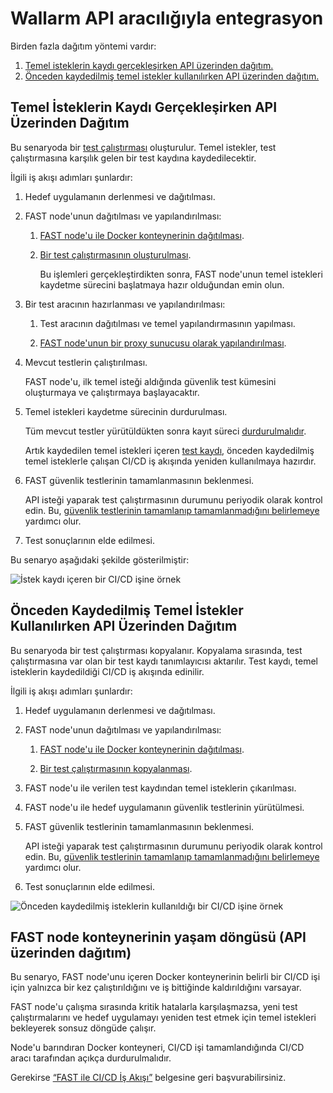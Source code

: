 [img-sample-job-recording]:     ../../images/fast/poc/en/integration-overview/sample-job.png
[img-sample-job-no-recording]:  ../../images/fast/poc/en/integration-overview/sample-job-no-recording.png

[doc-testrun]:                  ../operations/internals.md#test-run
[doc-container-deployment]:     node-deployment.md#deployment-of-the-docker-container-with-the-fast-node
[doc-testrun-creation]:         node-deployment.md#creating-a-test-run 
[doc-testrun-copying]:          node-deployment.md#copying-a-test-run     
[doc-proxy-configuration]:      proxy-configuration.md
[doc-stopping-recording]:       stopping-recording.md
[doc-testrecord]:               ../operations/internals.md#test-record
[doc-waiting-for-tests]:        waiting-for-tests.md

[anchor-recording]:             #deployment-via-the-api-when-baseline-requests-recording-takes-place 
[anchor-no-recording]:          #deployment-via-the-api-when-prerecorded-baseline-requests-are-used

[doc-integration-overview]:     integration-overview.md

#   Wallarm API aracılığıyla entegrasyon

Birden fazla dağıtım yöntemi vardır:
1.  [Temel isteklerin kaydı gerçekleşirken API üzerinden dağıtım.][anchor-recording]
2.  [Önceden kaydedilmiş temel istekler kullanılırken API üzerinden dağıtım.][anchor-no-recording]


##  Temel İsteklerin Kaydı Gerçekleşirken API Üzerinden Dağıtım

Bu senaryoda bir [test çalıştırması][doc-testrun] oluşturulur. Temel istekler, test çalıştırmasına karşılık gelen bir test kaydına kaydedilecektir.

İlgili iş akışı adımları şunlardır:

1.  Hedef uygulamanın derlenmesi ve dağıtılması.

2.  FAST node'unun dağıtılması ve yapılandırılması:
    
    1.  [FAST node'u ile Docker konteynerinin dağıtılması][doc-container-deployment].
    
    2.  [Bir test çalıştırmasının oluşturulması][doc-testrun-creation].
    
        Bu işlemleri gerçekleştirdikten sonra, FAST node'unun temel istekleri kaydetme sürecini başlatmaya hazır olduğundan emin olun.
    
3.  Bir test aracının hazırlanması ve yapılandırılması:
    
    1.  Test aracının dağıtılması ve temel yapılandırmasının yapılması.
    
    2.  [FAST node'unun bir proxy sunucusu olarak yapılandırılması][doc-proxy-configuration].
    
4.  Mevcut testlerin çalıştırılması.
    
    FAST node'u, ilk temel isteği aldığında güvenlik test kümesini oluşturmaya ve çalıştırmaya başlayacaktır.
    
5.  Temel istekleri kaydetme sürecinin durdurulması.
    
    Tüm mevcut testler yürütüldükten sonra kayıt süreci [durdurulmalıdır][doc-stopping-recording].
    
    Artık kaydedilen temel istekleri içeren [test kaydı][doc-testrecord], önceden kaydedilmiş temel isteklerle çalışan CI/CD iş akışında yeniden kullanılmaya hazırdır.  
    
6.  FAST güvenlik testlerinin tamamlanmasının beklenmesi.
    
    API isteği yaparak test çalıştırmasının durumunu periyodik olarak kontrol edin. Bu, [güvenlik testlerinin tamamlanıp tamamlanmadığını belirlemeye][doc-waiting-for-tests] yardımcı olur.
    
7.  Test sonuçlarının elde edilmesi.

Bu senaryo aşağıdaki şekilde gösterilmiştir:

![İstek kaydı içeren bir CI/CD işine örnek][img-sample-job-recording]


##  Önceden Kaydedilmiş Temel İstekler Kullanılırken API Üzerinden Dağıtım

Bu senaryoda bir test çalıştırması kopyalanır. Kopyalama sırasında, test çalıştırmasına var olan bir test kaydı tanımlayıcısı aktarılır. Test kaydı, temel isteklerin kaydedildiği CI/CD iş akışında edinilir.

İlgili iş akışı adımları şunlardır:

1.  Hedef uygulamanın derlenmesi ve dağıtılması.

2.  FAST node'unun dağıtılması ve yapılandırılması:
    
    1.  [FAST node'u ile Docker konteynerinin dağıtılması][doc-container-deployment].
    
    2.  [Bir test çalıştırmasının kopyalanması][doc-testrun-copying].    

3.  FAST node'u ile verilen test kaydından temel isteklerin çıkarılması. 

4.  FAST node'u ile hedef uygulamanın güvenlik testlerinin yürütülmesi.

5.  FAST güvenlik testlerinin tamamlanmasının beklenmesi.
    
    API isteği yaparak test çalıştırmasının durumunu periyodik olarak kontrol edin. Bu, [güvenlik testlerinin tamamlanıp tamamlanmadığını belirlemeye][doc-waiting-for-tests] yardımcı olur.
    
6.  Test sonuçlarının elde edilmesi.

![Önceden kaydedilmiş isteklerin kullanıldığı bir CI/CD işine örnek][img-sample-job-no-recording]   


##  FAST node konteynerinin yaşam döngüsü (API üzerinden dağıtım)

Bu senaryo, FAST node'unu içeren Docker konteynerinin belirli bir CI/CD işi için yalnızca bir kez çalıştırıldığını ve iş bittiğinde kaldırıldığını varsayar.
 
FAST node'u çalışma sırasında kritik hatalarla karşılaşmazsa, yeni test çalıştırmalarını ve hedef uygulamayı yeniden test etmek için temel istekleri bekleyerek sonsuz döngüde çalışır.
  
Node'u barındıran Docker konteyneri, CI/CD işi tamamlandığında CI/CD aracı tarafından açıkça durdurulmalıdır. 

<!-- -->
Gerekirse [“FAST ile CI/CD İş Akışı”][doc-integration-overview] belgesine geri başvurabilirsiniz.
